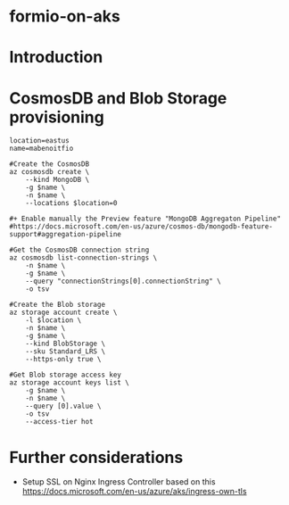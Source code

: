 # formio-on-aks

# Introduction

# CosmosDB and Blob Storage provisioning

```
location=eastus
name=mabenoitfio

#Create the CosmosDB
az cosmosdb create \
    --kind MongoDB \
    -g $name \
    -n $name \
    --locations $location=0

#+ Enable manually the Preview feature "MongoDB Aggregaton Pipeline"
#https://docs.microsoft.com/en-us/azure/cosmos-db/mongodb-feature-support#aggregation-pipeline

#Get the CosmosDB connection string
az cosmosdb list-connection-strings \
    -n $name \
    -g $name \
    --query "connectionStrings[0].connectionString" \
    -o tsv
    
#Create the Blob storage
az storage account create \
    -l $location \
    -n $name \
    -g $name \
    --kind BlobStorage \
    --sku Standard_LRS \
    --https-only true \
    
#Get Blob storage access key
az storage account keys list \
    -g $name \
    -n $name \
    --query [0].value \
    -o tsv
    --access-tier hot 
```

# Further considerations

- Setup SSL on Nginx Ingress Controller based on this https://docs.microsoft.com/en-us/azure/aks/ingress-own-tls
